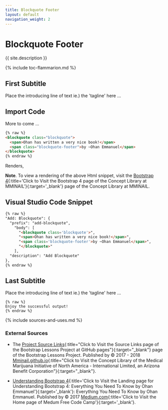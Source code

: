 ```yaml
---
title: Blockquote Footer
layout: default
navigation_weight: 2
---
```

# Blockquote Footer

{{ site.description }}

{% include toc-flammarion.md %}

## First Subtitle

Place the introducing line of text ie.) the 'tagline' here ...

## Import Code

More to come ...

```html
{% raw %}
<blockquote class="blockquote">
  <span>Ohan has written a very nice book!</span>
  <span class="blockquote-footer">by ~Ohan Emmanuel</span>
</blockquote>
{% endraw %}
```

Renders,

**Note**. To view a rendering of the above Html snippet, visit the [Bootstrap 4](https://mminail.github.io/Bootstrap/Bootstrap-4.htm){:title='Click to Visit the Bootstrap 4 page of the Concept Library at MMINAIL'}{:target='_blank'} page of the Concept Library at MMINAIL.

## Visual Studio Code Snippet

```html
{% raw %}
"Add: Blockquote": {
  "prefix": "add-blockquote",
    "body": [
      "<blockquote class='blockquote'>",
      "<span>Ohan has written a very nice book!</span>",
      "<span class='blockquote-footer'>by ~Ohan Emmanuel</span>",
      "</blockquote>"
    ],
  "description": "Add Blockquote"
},
{% endraw %}
```

## Last Subtitle

Place the introducing line of text ie.) the 'tagline' here ...

```liquid
{% raw %}
Enjoy the successful output!
{% endraw %}
```

{% include sources-and-uses.md %}

### External Sources

- The [Project Source Links](https://mminail.github.io/Bootstrap/Source-Bootstrap-Links.htm){:title="Click to Visit the Source Links page of the Bootstrap Lessons Project at GitHub pages"}{:target="_blank"} page of the Bootstrap Lessons Project. Published by © 2017 - 2018 [Mminail.github.io](https://mminail.github.io/){:title="Click to Visit the Concept Library of the Medical Marijuana Initiative of North America - International Limited, an Arizona Benefit Corporation"}{:target="_blank"}.

- [Understanding Bootstrap 4](https://medium.freecodecamp.org/bootstrap-4-everything-you-need-to-know-c750991f6784){:title='Click to Visit the Landing page for Understanding Bootstrap 4: Everything You Need To Know by Ohan Emmanuel'}{:target='_blank'}: Everything You Need To Know by Ohan Emmanuel. Published by © 2017 [Medium.com](https://medium.freecodecamp.org/){:title='Click to Visit the Home page of Medum Free Code Camp'}{:target='_blank'}.
